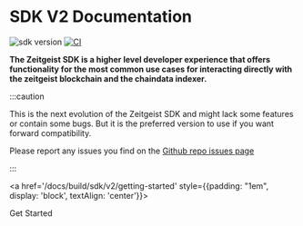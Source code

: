 # SDK V2 Documentation

![sdk version](https://img.shields.io/npm/v/@zeitgeistpm/sdk)
[![CI](https://github.com/zeitgeistpm/sdk-next/actions/workflows/ci.yml/badge.svg)](https://github.com/zeitgeistpm/sdk-next/actions/workflows/ci.yml)

**The Zeitgeist SDK is a higher level developer experience that offers
functionality for the most common use cases for interacting directly with the
zeitgeist blockchain and the chaindata indexer.**

:::caution

This is the next evolution of the Zeitgeist SDK and might lack some features or
contain some bugs. But it is the preferred version to use if you want forward
compatibility.

Please report any issues you find on the
[Github repo issues page](https://github.com/zeitgeistpm/sdk-next/issues)

:::

<a href='/docs/build/sdk/v2/getting-started'
style={{padding: "1em", display: 'block', textAlign: 'center'}}>

  <div style={{ background: "#0001fe", display: "inline-block", padding: "0.8em 1.4em", borderRadius: "8px", color: "white", fontSize: "1.2em", fontWeight: "bold"}}>
    Get Started
  </div>
</a>
